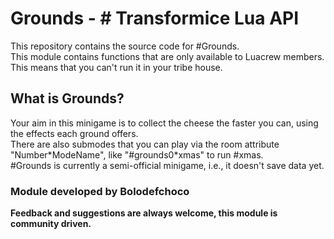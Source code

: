# Grounds - # Transformice Lua API
This repository contains the source code for #Grounds.<br>
This module contains functions that are only available to Luacrew members. This means that you can't run it in your tribe house.

## What is Grounds?
Your aim in this minigame is to collect the cheese the faster you can, using the effects each ground offers.<br>
There are also submodes that you can play via the room attribute "Number\*ModeName", like "#grounds0\*xmas" to run #xmas.<br>
#Grounds is currently a semi-official minigame, i.e., it doesn't save data yet.

### Module developed by Bolodefchoco

**Feedback and suggestions are always welcome, this module is community driven.**
